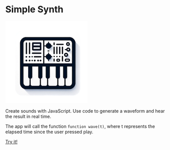 # Simple Synth

![alt text](public/icon.png)

Create sounds with JavaScript. Use code to generate a waveform and hear the result in real time. 

The app will call the function `function wave(t)`, where t represents the elapsed time since the
user pressed play. 

[Try it!](https://bartvw.github.io/simple-synth/)
